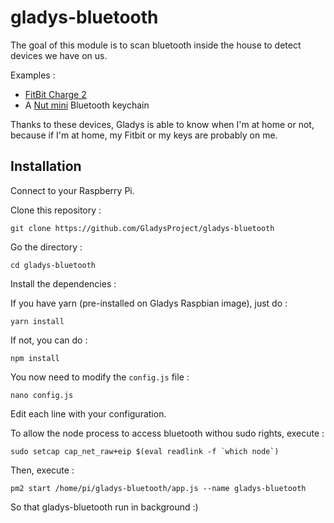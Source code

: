 # gladys-bluetooth 

The goal of this module is to scan bluetooth inside the house to detect devices we have on us. 

Examples :

- [FitBit Charge 2](https://www.amazon.fr/gp/product/B01KSX392O/ref=as_li_qf_sp_asin_il_tl?ie=UTF8&tag=gladproj-21&camp=1642&creative=6746&linkCode=as2&creativeASIN=B01KSX392O&linkId=3178477ad8485c87c4739c225618691f)
- A [Nut mini](https://www.amazon.fr/gp/product/B01AUNMQMG/ref=as_li_qf_sp_asin_il_tl?ie=UTF8&tag=gladproj-21&camp=1642&creative=6746&linkCode=as2&creativeASIN=B01AUNMQMG&linkId=a6bb1c4769490a11a30d5a6b1e88c493) Bluetooth keychain

Thanks to these devices, Gladys is able to know when I'm at home or not, because if I'm at home, my Fitbit or my keys are probably on me. 

## Installation

Connect to your Raspberry Pi. 

Clone this repository : 

```
git clone https://github.com/GladysProject/gladys-bluetooth
```

Go the directory :

```
cd gladys-bluetooth
```

Install the dependencies : 

If you have yarn (pre-installed on Gladys Raspbian image), just do :

```
yarn install
```

If not, you can do :

```
npm install
```

You now need to modify the `config.js` file :

```
nano config.js
```

Edit each line with your configuration.

To allow the node process to access bluetooth withou sudo rights, execute : 

```
sudo setcap cap_net_raw+eip $(eval readlink -f `which node`)
```

Then, execute :

```
pm2 start /home/pi/gladys-bluetooth/app.js --name gladys-bluetooth
```

So that gladys-bluetooth run in background :)